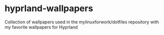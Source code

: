 # hyprland-wallpapers
Collection of wallpapers used in the mylinuxforwork/dotfiles repository with my favorite wallpapers for Hyprland
